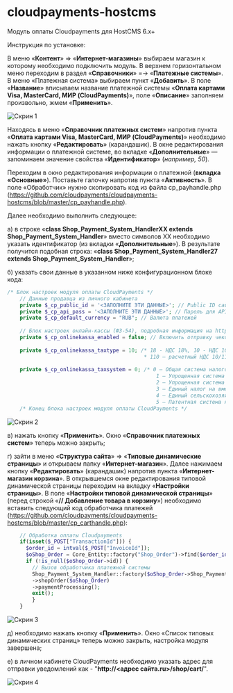 # cloudpayments-hostcms
Модуль оплаты Сloudpayments для HostCMS 6.x+

Инструкция по установке:

В меню «**Контент**» => «**Интернет-магазины**» выбираем магазин к которому необходимо подключить модуль. В верхнем горизонтальном меню переходим в раздел «**Справочники**» =-> «**Платежные системы**». В меню «Платежная система» выбираем пункт «**Добавить**». В поле «**Название**» вписываем название платежной системы «**Оплата картами Visa, MasterCard, МИР (CloudPayments)**», поле «**Описание**» заполняем произвольно, жмем «**Применить**».

![Скрин 1](http://i.imgur.com/xkS9oS4.png)

Находясь в меню «**Справочник платежных систем**» напротив пункта «**Оплата картами Visa, MasterCard, МИР (CloudPayments)**» необходимо нажать кнопку «**Редактировать**» (карандашик). В окне редактирования информации о платежной системе, во вкладке «**Дополнительные**» — запоминаем значение свойства «**Идентификатор**» (*например, 50*).

Переходим в окно редактирования информации о платежной (**вкладка «Основные»**). Поставьте галочку напротив пункта «**Активность**». В поле «Обработчик» нужно скопировать код из файла cp_payhandle.php (https://github.com/cloudpayments/cloudpayments-hostcms/blob/master/cp_payhandle.php).

Далее необходимо выполнить следующее:

а) в строке «**class Shop_Payment_System_HandlerXX extends Shop_Payment_System_Handler**» вместо символов XX необходимо указать идентификатор (из вкладки «**Дополнительные**»). В результате получится подобная строка: «**class Shop_Payment_System_Handler27 extends Shop_Payment_System_Handler**»;

б) указать свои данные в указанном ниже конфигурационном блоке кода:
```php
/* Блок настроек модуля оплаты CloudPayments */
    // Данные продавца из личного кабинета
    private $_cp_public_id = '<ЗАПОЛНИТЕ ЭТИ ДАННЫЕ>'; // Public ID сайта
    private $_cp_api_pass = '<ЗАПОЛНИТЕ ЭТИ ДАННЫЕ>'; // Пароль для API сайта
    private $_cp_default_currency = "RUB"; // Валюта платежей
    
    // Блок настроек онлайн-кассы (ФЗ-54), подробная информация на https://cloudpayments.ru/docs/api/kassa
    private $_cp_onlinekassa_enabled = false; // Включить отправку чеков (true - да, false - нет)
    
    private $_cp_onlinekassa_taxtype = 10; /* 18 - НДС 18%, 10 - НДС 10%, null - НДС не облагается, 0 - НДС 0%, 
                                            * 110 — расчетный НДС 10/110, 118 — расчетный НДС 18/118 */
    
    private $_cp_onlinekassa_taxsystem = 0; /* 0 — Общая система налогообложения
                                                1 — Упрощенная система налогообложения (Доход)
                                                2 — Упрощенная система налогообложения (Доход минус Расход)
                                                3 — Единый налог на вмененный доход
                                                4 — Единый сельскохозяйственный налог
                                                5 — Патентная система налогообложения */
    /* Конец блока настроек модуля оплаты CloudPayments */
```

![Скрин 2](http://i.imgur.com/yQAInMa.png)
    
в) нажать кнопку «**Применить**». Окно «**Справочник платежных систем**» теперь можно закрыть;
    
г) зайти в меню «**Структура сайта**» => «**Типовые динамические страницы**» и открываем папку «**Интернет-магазин**». Далее нажимаем кнопку «**Редактировать**» (карандашик) напротив пункта «**Интернет-магазин корзина**». В открывшемся окне редактирования типовой динамической страницы переходим на вкладку «**Настройки страницы**». В поле «**Настройки типовой динамической страницы**» (перед строкой «**// Добавление товара в корзину**») необходимо вставить следующий код обработчика платежей (https://github.com/cloudpayments/cloudpayments-hostcms/blob/master/cp_carthandle.php):
```php
    // Обработка оплаты Cloudpayments
    if(isset($_POST["TransactionId"])) {
      $order_id = intval($_POST["InvoiceId"]);	
      $oShop_Order = Core_Entity::factory("Shop_Order")->find($order_id);
      if (!is_null($oShop_Order->id)) {
        // Вызов обработчика платежной системы
        Shop_Payment_System_Handler::factory($oShop_Order->Shop_Payment_System)
        ->shopOrder($oShop_Order)
        ->paymentProcessing();
        exit();    
        }
    }
```

![Скрин 3](http://i.imgur.com/w0vAZxI.png)

д) необходимо нажать кнопку «**Применить**». Окно «Список типовых динамических страниц» теперь можно закрыть, настройка модуля завершена;

е) в личном кабинете CloudPayments необходимо указать адрес для отправки уведомлений как - "**http://<адрес сайта.ru>/shop/cart/**".

![Скрин 4](http://i.imgur.com/4FISgDn.png)
